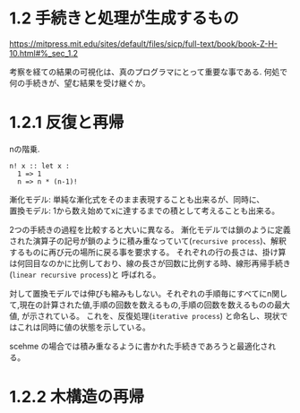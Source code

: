 
# 1.2 手続きと処理が生成するもの

https://mitpress.mit.edu/sites/default/files/sicp/full-text/book/book-Z-H-10.html#%_sec_1.2  

考察を経ての結果の可視化は、真のプログラマにとって重要な事である.
何処で何の手続きが、望む結果を受け継ぐか。

# 1.2.1 反復と再帰

nの階乗.
```
n! x :: let x :
  1 => 1
  n => n * (n-1)!
```

漸化モデル: 単純な漸化式をそのまま表現することも出来るが、同時に、  
置換モデル: 1から数え始めてxに達するまでの積として考えることも出来る。  

2つの手続きの過程を比較すると大いに異なる。
漸化モデルでは鎖のように定義された演算子の記号が鎖のように積み重なっていて(`recursive process`)、解釈するものに再び元の場所に戻る事を要求する。
それぞれの行の長さは、掛け算は何回目なのかに比例しており、線の長さが回数に比例する時、線形再帰手続き(`linear recursive process`)と 呼ばれる。

対して置換モデルでは伸びも縮みもしない。それぞれの手順毎にすべてにn関して,現在の計算された値,手順の回数を数えるもの,手順の回数を数えるものの最大値, が示されている。 これを、反復処理(`iterative process`) と命名し、現状ではこれは同時に値の状態を示している。


scehme の場合では積み重なるように書かれた手続きであろうと最適化される。


# 1.2.2 木構造の再帰

 






